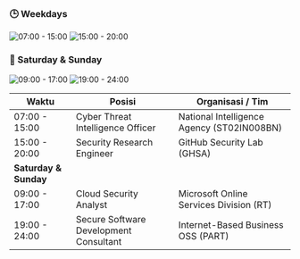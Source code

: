 

### 🕒 Weekdays
![07:00 - 15:00](https://img.shields.io/badge/07:00--15:00-Intelligence_Agency_ST02IN008BN-blue?style=for-the-badge&logo=intel)
![15:00 - 20:00](https://img.shields.io/badge/15:00--20:00-GitHub_Security_Lab-orange?style=for-the-badge&logo=github)

### 📆 Saturday & Sunday
![09:00 - 17:00](https://img.shields.io/badge/09:00--17:00-Microsoft_Security_RT-success?style=for-the-badge&logo=microsoft)
![19:00 - 24:00](https://img.shields.io/badge/19:00--24:00-IBB--OSS_Secure_Dev-yellow?style=for-the-badge&logo=internetexplorer)

| Waktu             | Posisi                                                                          | Organisasi / Tim                          |
|-------------------|----------------------------------------------------------------------------------|-------------------------------------------|
| 07:00 - 15:00     | Cyber Threat Intelligence Officer                                               | National Intelligence Agency (ST02IN008BN)|
| 15:00 - 20:00     | Security Research Engineer                                                      | GitHub Security Lab (GHSA)                |
| **Saturday & Sunday** |                                                                                  |                                           |
| 09:00 - 17:00     | Cloud Security Analyst                                                           | Microsoft Online Services Division (RT)   |
| 19:00 - 24:00     | Secure Software Development Consultant                                           | Internet-Based Business OSS (PART)        |
